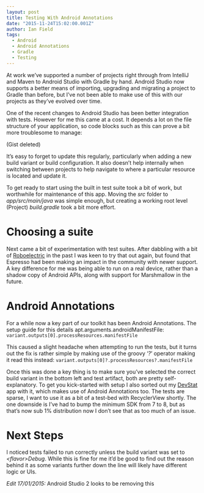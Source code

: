 ```yaml
---
layout: post
title: Testing With Android Annotations
date: "2015-11-24T15:02:00.001Z"
author: Ian Field
tags:
  - Android
  - Android Annotations
  - Gradle
  - Testing
---
```


At work we’ve supported a number of projects right through from IntelliJ and Maven to Android Studio with Gradle by hand. Android Studio now supports a better means of importing, upgrading and migrating a project to Gradle than before, but I’ve not been able to make use of this with our projects as they’ve evolved over time.

One of the recent changes to Android Studio has been better integration with tests. However for me this came at a cost. It depends a lot on the file structure of your application, so code blocks such as this can prove a bit more troublesome to manage:

(Gist deleted)

It’s easy to forget to update this regularly, particularly when adding a new build variant or build configuration. It also doesn’t help internally when switching between projects to help navigate to where a particular resource is located and update it.

To get ready to start using the built in test suite took a bit of work, but worthwhile for maintenance of this app. Moving the _src_ folder to _app/src/main/java_ was simple enough, but creating a working root level (Project) _build.gradle_ took a bit more effort.

# Choosing a suite

Next came a bit of experimentation with test suites. After dabbling with a bit of [Roboelectric](http://robolectric.org) in the past I was keen to try that out again, but found that Espresso had been making an impact in the community with newer support. A key difference for me was being able to run on a real device, rather than a shadow copy of Android APIs, along with support for Marshmallow in the future.

# Android Annotations

For a while now a key part of our toolkit has been Android Annotations. The setup guide for this details apt.arguments.androidManifestFile:
`variant.outputs[0].processResources.manifestFile`

This caused a slight headache when attempting to run the tests, but it turns out the fix is rather simple by making use of the groovy ‘_?_’ operator making it read this instead:
`variant.outputs[0]?.processResources?.manifestFile`

Once this was done a key thing is to make sure you’ve selected the correct build variant in the bottom left and test artifact, both are pretty self-explanatory. To get you kick-started with setup I also sorted out my [DevStat](https://ianfield.com/DevStat) app with it, which makes use of Android Annotations too. The tests are sparse, I want to use it as a bit of a test-bed with RecyclerView shortly. The one downside is I’ve had to bump the minimum SDK from 7 to 8, but as that’s now sub 1% distribution now I don’t see that as too much of an issue.

# Next Steps

I noticed tests failed to run correctly unless the build variant was set to _&lt;flavor&gt;Debug_. While this is fine for me it’d be good to find out the reason behind it as some variants further down the line will likely have different logic or UIs.

_Edit 17/01/2015:_ Android Studio 2 looks to be removing this
